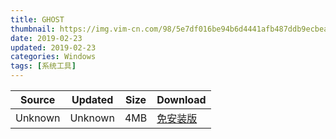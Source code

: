 ```yaml
---
title: GHOST
thumbnail: https://img.vim-cn.com/98/5e7df016be94b6d4441afb487ddb9ecbea98f5.png
date: 2019-02-23
updated: 2019-02-23
categories: Windows
tags: [系统工具]
---
```


| Source                            | Updated | Size | Download                                   |
| ----------------------------------- | -------- | -------- | ------------------------------------------------ |
| <div class="unsafe">Unknown</div> | Unknown  | 4MB     | [免安装版](https://img.vim-cn.com/ae/5d53747d223978a13e37dd25ce22d9a86133aa.zip) |
